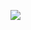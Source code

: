 ![](https://github.com/P3d50/Santander-Bootcamp-Kotlin-Mobile-Developer-Digital-Innovation-One-2021/blob/main/Notifications/assets/notifications-screen-record.gif)
